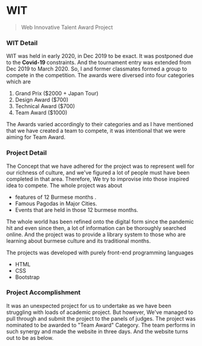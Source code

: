 # WIT
> Web Innovative Talent Award Project

### WIT Detail
WIT was held in early 2020, in Dec 2019 to be exact. It was postponed due to the <b> Covid-19 </b> constraints. And the tournament entry was extended from Dec 2019 to March 2020. So, I and former classmates formed a group to compete in the competition. The awards were diversed into four categories which are 

1. Grand Prix ($2000 + Japan Tour)
2. Design Award ($700)
3. Technical Award ($700)
4. Team Award ($1000)

The Awards varied accordingly to their categories and as I have mentioned that we have created a team to compete, it was intentional that we were aiming for Team Award.  

### Project Detail

The Concept that we have adhered for the project was to represent well for our richness of culture, and we've figured a lot of people must have been completed in that area.
Therefore, We try to improvise into those inspired idea to compete. The whole project was about

- features of 12 Burmese months .
- Famous Pagodas in Major Cities.
- Events that are held in those 12 burmese months.

The whole world has been refined onto the digital form since the pandemic hit and even since then, a lot of information can be thoroughly searched online. And the project was to provide a library system to those who are learning about burmese culture and its traditional months.

The projects was developed with purely front-end programming languages 

- HTML
- CSS
- Bootstrap

### Project Accomplishment

It was an unexpected project for us to undertake as we have been struggling with loads of academic project. But however, We've managed to pull through and submit the project to the panels of judges. The project was nominated to be awarded to "Team Award" Category. The team performs in such synergy and made the website in three days. And the website turns out to be as below.


